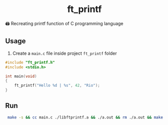 <h1 align="center">ft_printf</h1>
<p>🖨 Recreating printf function of C programming language

## Usage

1. Create a `main.c` file inside project `ft_printf` folder

```c
#include "ft_printf.h"
#include <stdio.h>

int	main(void)
{
	ft_printf("Hello %d | %s", 42, "Rio");
}
```

## Run

```sh
 make -s && cc main.c ./libftprintf.a && ./a.out && rm ./a.out && make -s fclean
```

